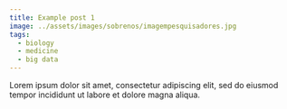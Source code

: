 ```yaml
---
title: Example post 1
image: ../assets/images/sobrenos/imagempesquisadores.jpg
tags:
  - biology
  - medicine
  - big data
---
```


Lorem ipsum dolor sit amet, consectetur adipiscing elit, sed do eiusmod tempor incididunt ut labore et dolore magna aliqua.
